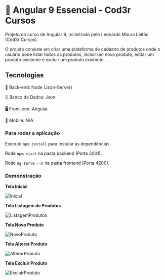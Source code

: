 # 🚀 Angular 9 Essencial - Cod3r Cursos

Projeto do curso de Angular 9, ministrado pelo Leonardo Moura Leitão (Cod3r Cursos).

O projeto consiste em criar uma plataforma de cadastro de produtos onde o usuário pode listar todos os produtos, incluir um novo produto, editar um produto existente e excluir um produto existente.

## Tecnologias

📁 Back-end: Node (Json-Server)

🗄️ Banco de Dados: Json

🖥️ Front-end: Angular

📱 Mobile: N/A

### Para rodar a aplicação

Execute `npm install` para instalar as dependências.

Rode `npm start` na pasta backend (Porta 3001).

Rode `ng serve --o` na pasta frontend (Porta 4200).

### Demonstração

**Tela Inicial**

![Inicial](https://lh3.googleusercontent.com/pw/ACtC-3dF-stNPxStgDnyF4sVOuyUwtXVF1vRqh_UFXXfipw-Fp27wPwkvlUFTbQlgSVO3VDwt0F0Vu0zUYYRurPm9Bm7p_taslcXWP71P9G2RsyZl-pzE5bU5BNDadI4Hea9F4UmJSO7XZKuUfCTB2ODWzMd=w1915-h854-no?authuser=0)

**Tela Listagem de Produtos**

![ListagemProdutos](https://lh3.googleusercontent.com/pw/ACtC-3dL_Kbz2jOi6d8i09XtWq2J66BaI2SakiTaJSEuN0-ljBkQGxCUq0CyxPzce_x3_KC4s5JHFiQGhYBcFXta0l6iiXECJIOv3QIR6dNqDqXWC_CAfwHEsWXj5H_NzliATAOVEgwjRvSPHVbcFXihLFNc=w1917-h855-no?authuser=0)

**Tela Novo Produto**

![NovoProduto](https://lh3.googleusercontent.com/pw/ACtC-3fXOHgKT31qJDC5ftKwMQD9gXdfbgCCy247JBoAHT2di0RVQpcIAJVOJNLaCp8G4cA1u_miDiFXi_g7hwRHl8NoV_pmbNHNafBEe21gzNOJI7Kb3qdpwFH73nBdBmA6O24So4H21HRhoin4gbkl11kq=w1919-h864-no?authuser=0)

**Tela Alterar Produto**

![AlterarProduto](https://lh3.googleusercontent.com/pw/ACtC-3fIDiUr08LIJ0mM2bIYU2449MmeCY8qu6M3OVr_b-jkM1w0U_GlYFE1FNEYMq4S4H3uTPoKRJZsso5BgszQy-GPtcFN8ECkeRoWq2aFovH3bAQrNY10-bWPlwQ9WoHnsIANsfhs7qIrijwep4PZO3_H=w1917-h847-no?authuser=0)


**Tela Excluir Produto**

![ExcluirProduto](https://lh3.googleusercontent.com/pw/ACtC-3c3UFCj5xOEJaaa-DGzPWnJQ1knhmbVh5o7ZhGXSc8nwyYWHIVgoMjtAZ7HDR0ND_voxme5GBnd_x7TWQpBViUrmzfdP3XCQ5R2u8DBVde724qgRAYRmDBQAog9wX2BvXew8ttWSNrxdD_vL9dd7479=w1920-h854-no?authuser=0)
